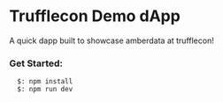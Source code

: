 # Trufflecon Demo dApp

A quick dapp built to showcase amberdata at trufflecon!

### Get Started:

```
  $: npm install
  $: npm run dev
```
